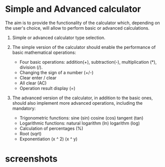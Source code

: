 # Simple and Advanced calculator

The aim is to provide the functionality of the calculator which, depending on the user's choice, will allow to perform basic or advanced calculations.

1) Simple or advanced calculator type selection.

2) The simple version of the calculator should enable the performance of basic mathematical operations:
    - Four basic operations: addition(+), subtraction(-), multiplication (*), division (/).
    - Changing the sign of a number (+/-)
    - Clear enter / clear
    - All clear (AC)
    - Operation result display (=)
   
3) The advanced version of the calculator, in addition to the basic ones, should also implement more advanced operations, including the mandatory:
    - Trigonometric functions: sine (sin) cosine (cos) tangent (tan)
    - Logarithmic functions: natural logarithm (ln) logarithm (log)
    - Calculation of percentages (%)
    - Root (sqrt)
    - Exponentiation (x ^ 2) (x ^ y)
    
# screenshots
